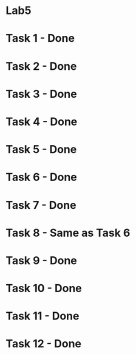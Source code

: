 # Lab5
# Task 1 - Done 
# Task 2 - Done
# Task 3 - Done
# Task 4 - Done
# Task 5 - Done
# Task 6 - Done
# Task 7 - Done
# Task 8 - Same as Task 6
# Task 9 - Done
# Task 10 - Done
# Task 11 - Done
# Task 12 - Done
